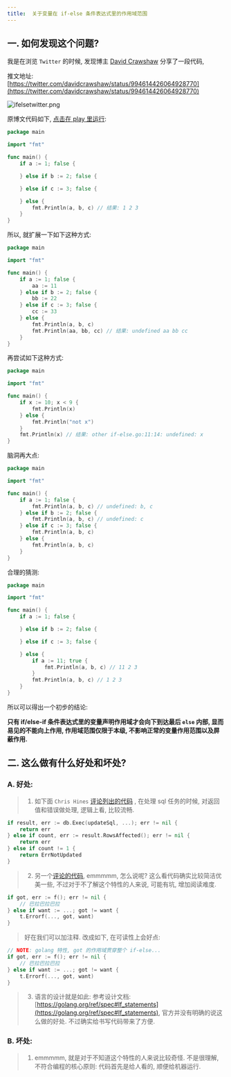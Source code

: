 ```yaml
---
title:  关于变量在 if-else 条件表达式里的作用域范围
---
```

## 一. 如何发现这个问题?

我是在浏览 `Twitter` 的时候, 发现博主 [David Crawshaw](https://twitter.com/davidcrawshaw) 分享了一段代码,

推文地址:
[https://twitter.com/davidcrawshaw/status/994614426064928770](https://twitter.com/davidcrawshaw/status/994614426064928770)

![ifelsetwitter.png](/images/ifelsetwitter.png)

原博文代码如下, [点击在  play 里运行](https://play.golang.org/p/1tD1C6sOxcV):

```go
package main

import "fmt"

func main() {
	if a := 1; false {

	} else if b := 2; false {

	} else if c := 3; false {

	} else {
		fmt.Println(a, b, c) // 结果: 1 2 3
	}
}

```

所以, 就扩展一下如下这种方式:

```go
package main

import "fmt"

func main() {
	if a := 1; false {
		aa := 11
	} else if b := 2; false {
		bb := 22
	} else if c := 3; false {
		cc := 33
	} else {
		fmt.Println(a, b, c)
		fmt.Println(aa, bb, cc) // 结果: undefined aa bb cc
	}
}

```

再尝试如下这种方式:

```go
package main

import "fmt"

func main() {
	if x := 10; x < 9 {
		fmt.Println(x)
	} else {
		fmt.Println("not x")
	}
	fmt.Println(x) // 结果: other if-else.go:11:14: undefined: x
}

```

脑洞再大点:

```go
package main

import "fmt"

func main() {
	if a := 1; false {
		fmt.Println(a, b, c) // undefined: b, c
	} else if b := 2; false {
		fmt.Println(a, b, c) // undefined: c
	} else if c := 3; false {
		fmt.Println(a, b, c)
	} else {
		fmt.Println(a, b, c)
	}
}

```

合理的猜测: 
```go
package main

import "fmt"

func main() {
	if a := 1; false {

	} else if b := 2; false {

	} else if c := 3; false {

	} else {
		if a := 11; true {
			fmt.Println(a, b, c) // 11 2 3
		}
		fmt.Println(a, b, c) // 1 2 3
	}
}

```

所以可以得出一个初步的结论:

**只有 if/else-if 条件表达式里的变量声明作用域才会向下到达最后 `else` 内部, 显而易见的不能向上作用, 作用域范围仅限于本级, 不影响正常的变量作用范围以及屏蔽作用.**

## 二. 这么做有什么好处和坏处?

### A. 好处: 
> 1. 如下面 `Chris Hines` [评论列出的代码](https://twitter.com/chris_csguy/status/994627365576806401) , 在处理 sql 任务的时候, 对返回值和错误做处理, 逻辑上看, 比较流畅. 

```go
if result, err := db.Exec(updateSql, ...); err != nil {
	return err
} else if count, err := result.RowsAffected(); err != nil {
	return err
} else if count != 1 {
	return ErrNotUpdated
}
```

> 2. 另一个[评论的代码](https://twitter.com/davidcrawshaw/status/994621058702499840), 
emmmmm, 怎么说呢? 这么看代码确实比较简洁优美一些, 不过对于不了解这个特性的人来说, 可能有坑, 增加阅读难度.

```go
if got, err := f(); err != nil {
	// 巴拉巴拉巴拉
} else if want := ...; got != want {
    t.Errorf(..., got, want)
}
```

> 好在我们可以加注释. 改成如下, 在可读性上会好点:

```go
// NOTE: golang 特性, got 的作用域贯穿整个 if-else...
if got, err := f(); err != nil {
	// 巴拉巴拉巴拉
} else if want := ...; got != want {
    t.Errorf(..., got, want)
}
```

> 3. 语言的设计就是如此: 
参考设计文档: [https://golang.org/ref/spec#If_statements](https://golang.org/ref/spec#If_statements), 官方并没有明确的说这么做的好处. 不过确实给书写代码带来了方便. 

### B. 坏处:
> 1. emmmmm, 就是对于不知道这个特性的人来说比较奇怪. 不是很理解, 不符合编程的核心原则: 代码首先是给人看的, 顺便给机器运行. 